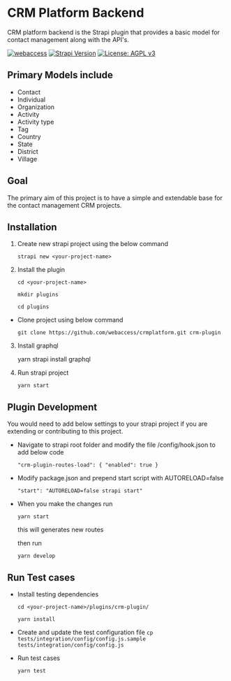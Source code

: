 # CRM Platform Backend

CRM platform backend is the Strapi plugin that provides a basic model for contact management along with the API's.

[![webaccess](https://circleci.com/gh/webaccess/crmplatform.svg?style=shield)](https://circleci.com/gh/webaccess/crmplatform)
[![Strapi Version](https://img.shields.io/badge/strapi-v3.x-blue.svg)](https://github.com/strapi/strapi)
[![License: AGPL v3](https://img.shields.io/badge/License-AGPL%20v3-blue.svg)](https://www.gnu.org/licenses/agpl-3.0)

## Primary Models include

- Contact
- Individual
- Organization
- Activity
- Activity type
- Tag
- Country
- State
- District
- Village

## Goal

The primary aim of this project is to have a simple and extendable base for the contact management CRM projects.


## Installation

1. Create new strapi project using the below command

   `strapi new <your-project-name>`

2. Install the plugin

   `cd <your-project-name>`
   
   `mkdir plugins`
   
   `cd plugins`

- Clone project using below command

  `git clone https://github.com/webaccess/crmplatform.git crm-plugin`

3. Install graphql
  
   yarn strapi install graphql

4. Run strapi project

   `yarn start`

## Plugin Development

You would need to add below settings to your strapi project if you are extending or contributing to this project.

- Navigate to strapi root folder and modify the file /config/hook.json to add below code

  `"crm-plugin-routes-load": { "enabled": true }`

- Modify package.json and prepend start script with AUTORELOAD=false

  `"start": "AUTORELOAD=false strapi start"`

- When you make the changes run

  `yarn start`

  this will generates new routes

  then run

  `yarn develop`

## Run Test cases

- Install testing dependencies

  `cd <your-project-name>/plugins/crm-plugin/`

  `yarn install`

- Create and update the test configuration file
  `cp tests/integration/config/config.js.sample tests/integration/config/config.js`

- Run test cases

  `yarn test`

